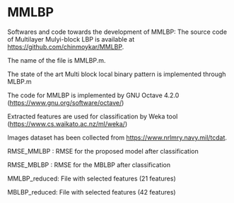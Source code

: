 # MMLBP
Softwares and code towards the development of MMLBP:
The source code of Multilayer Mulyi-block LBP is available at https://github.com/chinmoykar/MMLBP. 

The name of the file is MMLBP.m.

The state of the art Multi block local binary pattern is implemented through MLBP.m

The code for MMLBP is implemented by GNU Octave 4.2.0 (https://www.gnu.org/software/octave/) 

Extracted features are used for classification by Weka tool (https://www.cs.waikato.ac.nz/ml/weka/) 

Images dataset has been collected from https://www.nrlmry.navy.mil/tcdat. 

RMSE_MMLBP : RMSE for the proposed model after classification

RMSE_MBLBP : RMSE for the MBLBP after classification

MMLBP_reduced: File with selected features (21 features)

MBLBP_reduced: File with selected features (42 features)
